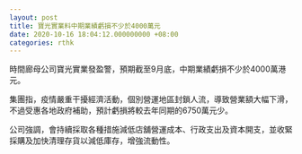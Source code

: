```yaml
---
layout: post
title: 寶光實業料中期業績虧損不少於4000萬元
date: 2020-10-16 18:04:12.000000000 +08:00
categories: rthk
---
```


時間廊母公司寶光實業發盈警，預期截至9月底，中期業績虧損不少於4000萬港元。
 
集團指，疫情嚴重干擾經濟活動，個別營運地區封鎖人流，導致營業額大幅下滑，不過受惠各地政府補助，預計虧損將較去年同期的6750萬元少。

公司強調，會持續採取各種措施減低店舖營運成本、行政支出及資本開支，並收緊採購及加快清理存貨以減低庫存，增強流動性。
